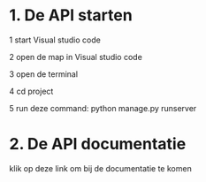 # 1. De API starten

1 start Visual studio code

2 open de map in  Visual studio code

3 open de terminal

4 cd project

5 run deze command: python manage.py runserver

# 2. De API documentatie

klik op deze link om bij de documentatie te komen 

[link]: https://documenter.getpostman.com/view/14800580/TzK2Zu2S



